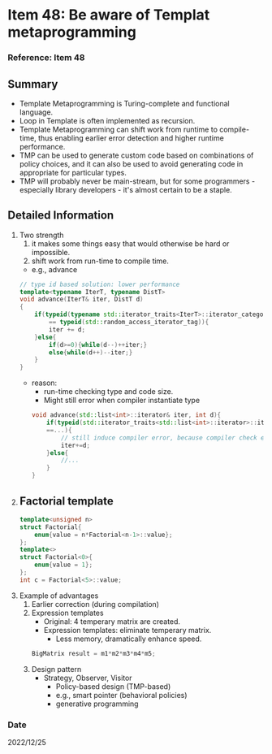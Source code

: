 # Item 48: Be aware of Templat metaprogramming

### Reference: Item 48

## Summary
- Template Metaprogramming is Turing-complete and functional language.
- Loop in Template is often implemented as recursion.
- Template Metaprogramming can shift work from runtime to compile-time, thus enabling earlier error detection and higher runtime performance.
- TMP can be used to generate custom code based on combinations of policy choices, and it can also be used to avoid generating code in appropriate for particular types.
- TMP will probably never be main-stream, but for some programmers - especially library developers - it's almost certain to be a staple.

## Detailed Information
1. Two strength
    1. it makes some things easy that would otherwise be hard or impossible.
    2. shift work from run-time to compile time.
    - e.g., advance
    ~~~c++
    // type id based solution: lower performance
    template<typename IterT, typename DistT>
    void advance(IterT& iter, DistT d)
    {
        if(typeid(typename std::iterator_traits<IterT>::iterator_category)
            == typeid(std::random_access_iterator_tag)){
            iter += d;
        }else{
            if(d>=0){while(d--)++iter;}
            else{while(d++)--iter;}
        }
    }
    ~~~
    - reason: 
        - run-time checking type and code size.
        - Might still error when compiler instantiate type
        ~~~c++
        void advance(std::list<int>::iterator& iter, int d){
            if(typeid(std::iterator_traits<std::list<int>::iterator>::iterator_category)
            ==...){
                // still induce compiler error, because compiler check every operation in the functions
                iter+=d;
            }else{
                //...
            }            
        }
        ~~~
2. Factorial template
    - 
    ~~~c++
    template<unsigned n>
    struct Factorial{
        enum{value = n*Factorial<n-1>::value};
    };
    template<>
    struct Factorial<0>{
        enum{value = 1};
    };
    int c = Factorial<5>::value;
    ~~~
3. Example of advantages
    1. Earlier correction (during compilation)
    2. Expression templates
        - Original: 4 temperary matrix are created.
        - Expression templates: eliminate temperary matrix.
            - Less memory, dramatically  enhance speed.
        ~~~c++
        BigMatrix result = m1*m2*m3*m4*m5;
        ~~~
    3. Design pattern
        - Strategy, Observer, Visitor
            - Policy-based design (TMP-based)
            - e.g., smart pointer (behavioral policies)
            - generative programming
### Date
2022/12/25
